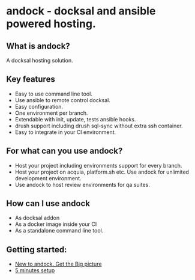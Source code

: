 # andock - docksal and ansible powered hosting.

## What is andock?
A docksal hosting solution.<br>

## Key features
* Easy to use command line tool.
* Use ansible to remote control docksal.
* Easy configuration.
* One environment per branch.
* Extendable with init, update, tests ansible hooks.
* drush support including drush sql-sync without extra ssh container.
* Easy to integrate in your CI environment.

## For what can you use andock?
* Host your project including environments support for every branch.
* Host your project on acquia, platform.sh etc. Use andock for unlimited development environment.
* Use andock to host review environments for qa suites. 

## How can I use andock
* As docksal addon
* As a docker image inside your CI
* As a standalone command line tool.


## Getting started:
* [New to andock. Get the Big picture](big-picture/introduction.md)
* [5 minutes setup](getting-started/docksal.md)


